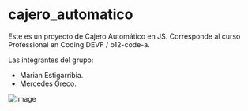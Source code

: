 # cajero_automatico
Este es un proyecto de Cajero Automático en JS. Corresponde al curso Professional en Coding DEVF / b12-code-a.

Las integrantes del grupo: 
- Marian Estigarribia.
- Mercedes Greco.

![image](https://user-images.githubusercontent.com/43688184/141221756-f900b177-cc33-47ce-a4ef-4424ca4f1464.png)


